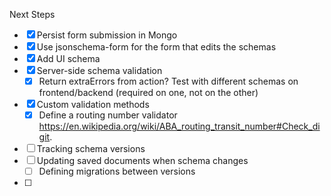 Next Steps

- [x] Persist form submission in Mongo
- [x] Use jsonschema-form for the form that edits the schemas
- [x] Add UI schema
- [x] Server-side schema validation
  - [x] Return extraErrors from action? Test with different schemas on frontend/backend (required on one, not on the other)
- [x] Custom validation methods
  - [x] Define a routing number validator https://en.wikipedia.org/wiki/ABA_routing_transit_number#Check_digit.
- [ ] Tracking schema versions
- [ ] Updating saved documents when schema changes
  - [ ] Defining migrations between versions
- [ ]
